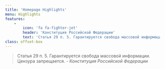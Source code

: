 ```yaml
---
title: 'Homepage Highlights'
menu: Highlights
features:
    -
        icon: 'fa fa-fighter-jet'
        header: 'Конституция Российской Федерации'
        text: 'Статья 29 п. 5. Гарантируется свобода массовой информации. Цензура запрещается.'
class: offset-box
---
```


> Статья 29 п. 5. Гарантируется свобода массовой информации. Цензура запрещается.
> _- Конституция Российской Федерации_